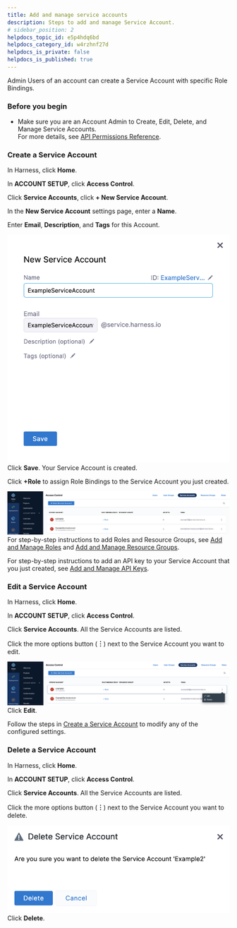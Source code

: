 ```yaml
---
title: Add and manage service accounts
description: Steps to add and manage Service Account.
# sidebar_position: 2
helpdocs_topic_id: e5p4hdq6bd
helpdocs_category_id: w4rzhnf27d
helpdocs_is_private: false
helpdocs_is_published: true
---
```


Admin Users of an account can create a Service Account with specific Role Bindings.


### Before you begin
* Make sure you are an Account Admin to Create, Edit, Delete, and Manage Service Accounts.  
For more details, see [API Permissions Reference](../Resource-Development/APIs/api-permissions-reference).

### Create a Service Account

In Harness, click **Home**.

In **ACCOUNT SETUP**, click **Access Control**.

Click **Service Accounts**, click **+ New Service Account**.

In the **New Service Account** settings page, enter a **Name**.

Enter **Email**, **Description**, and **Tags** for this Account.

![](./static/add-and-manage-service-account-45.png)
Click **Save**. Your Service Account is created.

Click **+Role** to assign Role Bindings to the Service Account you just created.

![](./static/add-and-manage-service-account-46.png)
For step-by-step instructions to add Roles and Resource Groups, see [Add and Manage Roles](./add-manage-roles) and [Add and Manage Resource Groups](./add-resource-groups).

For step-by-step instructions to add an API key to your Service Account that you just created, see [Add and Manage API Keys](/docs/platform/Resource-Development/APIs/add-and-manage-api-keys).

### Edit a Service Account

In Harness, click **Home**.

In **ACCOUNT SETUP**, click **Access Control**.

Click **Service Accounts**. All the Service Accounts are listed.

Click the more options button (**︙**) next to the Service Account you want to edit.

![](./static/add-and-manage-service-account-47.png)
Click **Edit**.

Follow the steps in [Create a Service Account](#create-a-service-account) to modify any of the configured settings.

### Delete a Service Account

In Harness, click **Home**.

In **ACCOUNT SETUP**, click **Access Control**.

Click **Service Accounts**. All the Service Accounts are listed.

Click the more options button (**︙**) next to the Service Account you want to delete.

![](./static/add-and-manage-service-account-48.png)
Click **Delete**.

